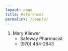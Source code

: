 ```yaml
---
layout: page
title: References
permalink: /people/
---
```


1. Mary Kliewer
    - Safeway Pharmacist
    - (970) 484-2843
